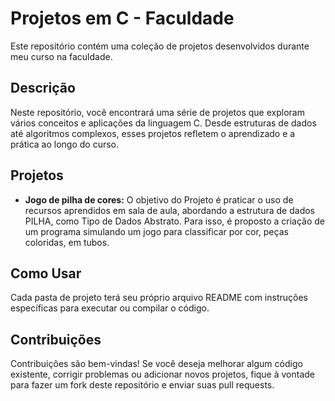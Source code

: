 # Projetos em C - Faculdade

Este repositório contém uma coleção de projetos desenvolvidos durante meu curso na faculdade.

## Descrição

Neste repositório, você encontrará uma série de projetos que exploram vários conceitos e aplicações da linguagem C. Desde estruturas de dados até algoritmos complexos, esses projetos refletem o aprendizado e a prática ao longo do curso.

## Projetos

- **Jogo de pilha de cores:** O objetivo do Projeto é praticar o uso de recursos aprendidos em sala de aula, abordando a estrutura de dados PILHA, como Tipo de Dados Abstrato. Para isso, é proposto a criação de um programa simulando um jogo para classificar por cor, peças coloridas, em tubos.

## Como Usar

Cada pasta de projeto terá seu próprio arquivo README com instruções específicas para executar ou compilar o código.

## Contribuições

Contribuições são bem-vindas! Se você deseja melhorar algum código existente, corrigir problemas ou adicionar novos projetos, fique à vontade para fazer um fork deste repositório e enviar suas pull requests.


